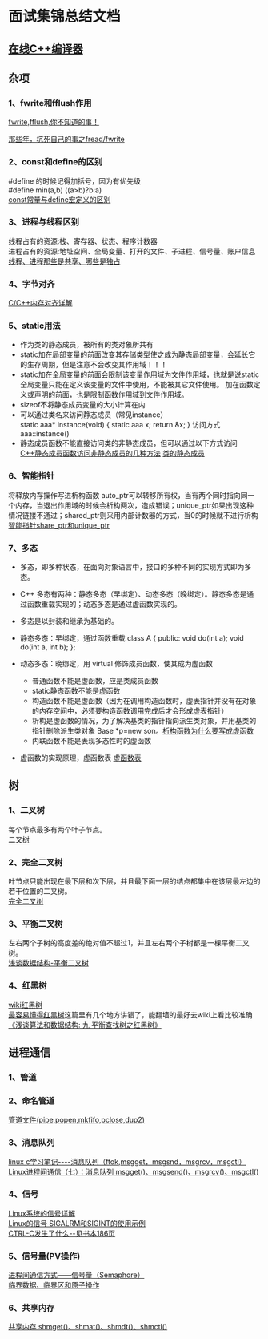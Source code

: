 # 面试集锦总结文档  
## [在线C++编译器](https://wandbox.org/)  
## 杂项
### 1、fwrite和fflush作用

[fwrite,fflush,你不知道的事！](https://blog.csdn.net/zhangxiong2532/article/details/50608898)

[那些年，坑死自己的事之fread/fwrite](https://www.cnblogs.com/ashboy/archive/2014/11/30/fread.html)
### 2、const和define的区别
#define 的时候记得加括号，因为有优先级  
#define min(a,b) ((a>b)?b:a)  
[const常量与define宏定义的区别](https://blog.csdn.net/sinat_20265495/article/details/52945960)  
### 3、进程与线程区别
线程占有的资源:栈、寄存器、状态、程序计数器  
进程占有的资源:地址空间、全局变量、打开的文件、子进程、信号量、账户信息  
[线程、进程那些是共享、哪些是独占](https://www.nowcoder.com/questionTerminal/dbf3fb0fce0a4a199cd985796bdcad78?from=14pdf)
### 4、字节对齐
[C/C++内存对齐详解](https://mp.weixin.qq.com/s?__biz=MzIwNTc4NTEwOQ==&mid=2247483922&idx=1&sn=6fdbd8178dfaccf7732fb7c9b82a4c94&scene=21#wechat_redirect)
### 5、static用法
* 作为类的静态成员，被所有的类对象所共有  
* static加在局部变量的前面改变其存储类型使之成为静态局部变量，会延长它的生存周期，但是注意不会改变其作用域！！！   
* static加在全局变量的前面会限制该变量作用域为文件作用域，也就是说static全局变量只能在定义该变量的文件中使用，不能被其它文件使用。
加在函数定义或声明的前面，也是限制函数作用域到文件作用域。  
* sizeof不将静态成员变量的大小计算在内   
* 可以通过类名来访问静态成员（常见instance）   
static aaa* instance(void)
{
	static aaa x;
	return &x;
}
访问方式aaa::instance()
* 静态成员函数不能直接访问类的非静态成员，但可以通过以下方式访问  
[C++静态成员函数访问非静态成员的几种方法](https://www.cnblogs.com/rickyk/p/4238380.html)
[类的静态成员](https://mp.weixin.qq.com/s?__biz=MzIwNTc4NTEwOQ==&mid=2247483732&idx=1&sn=942f4ee8f3e0617b1d189eecd492d73f&scene=21#wechat_redirect)

### 6、智能指针
将释放内存操作写进析构函数
auto_ptr可以转移所有权，当有两个同时指向同一个内存，当退出作用域的时候会析构两次，造成错误；unique_ptr如果出现这种情况链接不通过；shared_ptr则采用内部计数器的方式，当0的时候就不进行析构
[智能指针share_ptr和unique_ptr](https://mp.weixin.qq.com/s?__biz=MzIwNTc4NTEwOQ==&mid=2247483809&idx=1&sn=373d64600b944be7258304119dae247e&scene=21#wechat_redirect)

### 7、多态
* 多态，即多种状态，在面向对象语言中，接口的多种不同的实现方式即为多态。
* C++ 多态有两种：静态多态（早绑定）、动态多态（晚绑定）。静态多态是通过函数重载实现的；动态多态是通过虚函数实现的。
* 多态是以封装和继承为基础的。

* 静态多态：早绑定，通过函数重载
class A
{
public:
    void do(int a);
    void do(int a, int b);
};
* 动态多态：晚绑定，用 virtual 修饰成员函数，使其成为虚函数
	* 普通函数不能是虚函数，应是类成员函数
	* static静态函数不能是虚函数
	* 构造函数不能是虚函数（因为在调用构造函数时，虚表指针并没有在对象的内存空间中，必须要构造函数调用完成后才会形成虚表指针）
	* 析构是虚函数的情况，为了解决基类的指针指向派生类对象，并用基类的指针删除派生类对象 Base *p=new son。[析构函数为什么要写成虚函数](https://blog.csdn.net/u011740322/article/details/10081505) 
	* 内联函数不能是表现多态性时的虚函数
* 虚函数的实现原理，虚函数表
	[虚函数表](https://blog.csdn.net/wuchuanpingstone/article/details/6742465/)


## 树
### 1、二叉树
每个节点最多有两个叶子节点。  
[二叉树](https://blog.csdn.net/cai2016/article/details/52589952)

### 2、完全二叉树
叶节点只能出现在最下层和次下层，并且最下面一层的结点都集中在该层最左边的若干位置的二叉树。  
[完全二叉树](https://baike.baidu.com/item/%E5%AE%8C%E5%85%A8%E4%BA%8C%E5%8F%89%E6%A0%91/7773232?fr=aladdin)

### 3、平衡二叉树
左右两个子树的高度差的绝对值不超过1，并且左右两个子树都是一棵平衡二叉树。  
[浅谈数据结构-平衡二叉树](http://www.cnblogs.com/polly333/p/4798944.html)
### 4、红黑树
[wiki红黑树](https://zh.wikipedia.org/wiki/%E7%BA%A2%E9%BB%91%E6%A0%91)  
[最容易懂得红黑树](https://blog.csdn.net/sun_tttt/article/details/65445754)这篇里有几个地方讲错了，能翻墙的最好去wiki上看比较准确  
[《浅谈算法和数据结构: 九 平衡查找树之红黑树》](http://www.cnblogs.com/yangecnu/p/Introduce-Red-Black-Tree.html)
## 进程通信
### 1、管道
### 2、命名管道
[管道文件(pipe,popen,mkfifo,pclose,dup2)](http://lobert.iteye.com/blog/1707450)  

### 3、消息队列

[linux c学习笔记----消息队列（ftok,msgget，msgsnd，msgrcv，msgctl）](http://lobert.iteye.com/blog/1743256)  
[Linux进程间通信（七）：消息队列 msgget()、msgsend()、msgrcv()、msgctl()](https://www.cnblogs.com/52php/p/5862114.html)

### 4、信号
[Linux系统的信号详解](https://blog.csdn.net/u010889616/article/details/48157937)  
[Linux的信号 SIGALRM和SIGINT的使用示例](https://blog.csdn.net/u010889616/article/details/48158165)  
[CTRL-C发生了什么--见书本186页](https://github.com/CARLPC/sharedoc/blob/master/unix%20cookbook.pdf)

### 5、信号量(PV操作)
[进程间通信方式——信号量（Semaphore）](https://blog.csdn.net/skyroben/article/details/72513985)  
[临界数据、临界区和原子操作](https://www.cnblogs.com/midhillzhou/p/7600837.html)
### 6、共享内存
[共享内存 shmget()、shmat()、shmdt()、shmctl()](https://www.cnblogs.com/52php/p/5861372.html)

